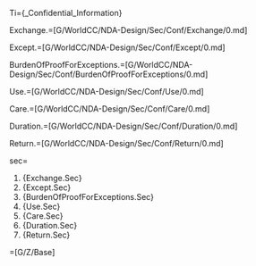 Ti={_Confidential_Information}

Exchange.=[G/WorldCC/NDA-Design/Sec/Conf/Exchange/0.md]

Except.=[G/WorldCC/NDA-Design/Sec/Conf/Except/0.md]

BurdenOfProofForExceptions.=[G/WorldCC/NDA-Design/Sec/Conf/BurdenOfProofForExceptions/0.md]

Use.=[G/WorldCC/NDA-Design/Sec/Conf/Use/0.md]

Care.=[G/WorldCC/NDA-Design/Sec/Conf/Care/0.md]

Duration.=[G/WorldCC/NDA-Design/Sec/Conf/Duration/0.md]

Return.=[G/WorldCC/NDA-Design/Sec/Conf/Return/0.md]

sec=<ol class="secs"><li>{Exchange.Sec}<li>{Except.Sec}<li>{BurdenOfProofForExceptions.Sec}<li>{Use.Sec}<li>{Care.Sec}<li>{Duration.Sec}<li>{Return.Sec}</ol>

=[G/Z/Base]
